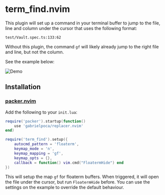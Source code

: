 # term_find.nvim

This plugin will set up a command in your terminal buffer to jump to the file,
line and column under the cursor that uses the following format:

```
test/Vault.spec.ts:133:62
```

Without this plugin, the command `gf` will likely already jump to the right file and line,
but not the column.

See the example below:

![Demo](./demo.gif)

## Installation

### [packer.nvim](https://github.com/wbthomason/packer.nvim)

Add the following to your `init.lua`:

```lua
require('packer').startup(function()
    use 'gabrielpoca/replacer.nvim'
end)

require('term_find').setup({
    autocmd_pattern = 'floaterm',
    keymap_mode = 'n',
    keymap_mapping = 'gf',
    keymap_opts = {},
    callback = function() vim.cmd("FloatermHide") end
})
```

This will setup the map `gf` for floaterm buffers.
When triggered, it will open the file under the cursor, but run `FloatermHide`
before. You can use the settings on the example to override the default
behaviour.
